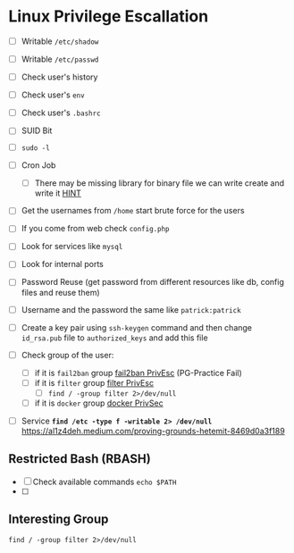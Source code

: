 # Linux Privilege Escallation

- [ ] Writable `/etc/shadow`
- [ ] Writable `/etc/passwd`
- [ ] Check user's history
- [ ] Check user's `env`
- [ ] Check user's `.bashrc`
- [ ] SUID Bit
- [ ] `sudo -l`
- [ ] Cron Job
  - [ ] There may be missing library for binary file we can write create and write it [HINT](https://www.youtube.com/watch?v=LlzpyGcA-ak&ab_channel=Tech69)
- [ ] Get the usernames from `/home` start brute force for the users
- [ ] If you come from web check `config.php`
- [ ] Look for services like `mysql`
- [ ] Look for internal ports
- [ ] Password Reuse (get password from different resources like db, config files and reuse them)
- [ ] Username and the password the same like `patrick:patrick`
- [ ] Create a key pair using `ssh-keygen` command and then change `id_rsa.pub` file to `authorized_keys` and add this file
- [ ] Check group of the user:
  - [ ] if it is `fail2ban` group [fail2ban PrivEsc](https://youssef-ichioui.medium.com/abusing-fail2ban-misconfiguration-to-escalate-privileges-on-linux-826ad0cdafb7) (PG-Practice Fail)
  - [ ] if it is `filter` group [filter PrivEsc](https://viperone.gitbook.io/pentest-everything/writeups/pg-practice/linux/postfish)
    - [ ] `find / -group filter 2>/dev/null`
  - [ ] if it is `docker` group [docker PrivSec](https://viperone.gitbook.io/pentest-everything/writeups/pg-practice/linux/peppo)
- [ ] Service **`find /etc -type f -writable 2> /dev/null`** https://al1z4deh.medium.com/proving-grounds-hetemit-8469d0a3f189


## Restricted Bash (RBASH)
- [ ] Check available commands `echo $PATH`
- [ ] 

## Interesting Group
```
find / -group filter 2>/dev/null
```
